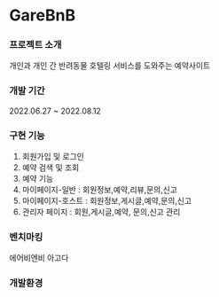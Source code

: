 # GareBnB
### 프로젝트 소개
개인과 개인 간 반려동물 호텔링 서비스를 도와주는 예약사이트
### 개발 기간
2022.06.27 ~ 2022.08.12
### 구현 기능
1. 회원가입 및 로그인
2. 예약 검색 및 조회
3. 예약 기능
4. 마이페이지-일반	: 회원정보,예약,리뷰,문의,신고 
5. 마이페이지-호스트	: 회원정보,게시글,예약,문의,신고
6. 관리자 페이지	: 회원,게시글,예약, 문의,신고 관리
### 벤치마킹
에어비엔비
아고다
### 개발환경

